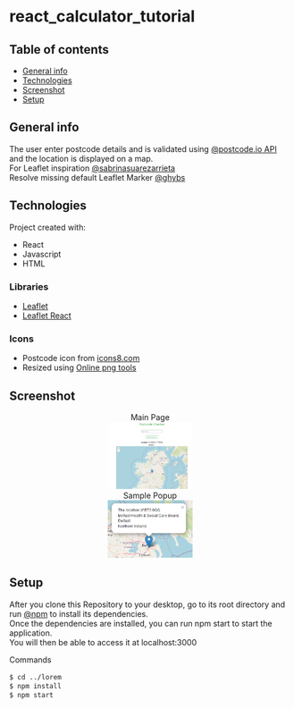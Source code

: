 # react_calculator_tutorial


## Table of contents
* [General info](#general-info)
* [Technologies](#technologies)
* [Screenshot](#screenshot)
* [Setup](#setup)

## General info
The user enter postcode details and is validated using [@postcode.io API](http://postcodes.io/) and the location is displayed on a map.  
For Leaflet inspiration [@sabrinasuarezarrieta](https://dev.to/sabrinasuarezarrieta/how-to-implement-react-leaflet-js-maps-in-your-react-project-igo)  
Resolve missing default Leaflet Marker
[@ghybs](https://github.com/ghybs/leaflet-defaulticon-compatibility)
	
## Technologies
Project created with:
* React
* Javascript
* HTML  
### Libraries  
* [Leaflet](https://leafletjs.com/)
* [Leaflet React](https://react-leaflet.js.org/)

### Icons 
* Postcode icon from [icons8.com](https://icons8.com/icons/set/postcode)
* Resized using [Online png tools](https://onlinepngtools.com/resize-png)

## Screenshot
<div align="center">
        Main Page
        <br>
        <img width="30%" src="screenshots/main_screen.PNG" alt="Main Screen" title="Main Screen"</img>
        <br> Sample Popup
        <br>
          <img width="30%" src="screenshots/popup.PNG" alt="Main Screen" title="Main Screen"</img>      
</div>

## Setup

After you clone this Repository to your desktop, go to its root directory and run [@npm](https://www.npmjs.com/get-npm) to install its dependencies.  
Once the dependencies are installed, you can run npm start to start the application.  
You will then be able to access it at localhost:3000

Commands
```
$ cd ../lorem
$ npm install
$ npm start
